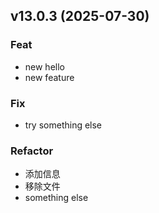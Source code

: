 ## v13.0.3 (2025-07-30)

### Feat

- new hello
- new feature

### Fix

- try something else

### Refactor

- 添加信息
- 移除文件
- something else

